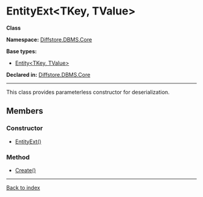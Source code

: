# EntityExt<TKey, TValue>

**Class**

**Namespace:** [Diffstore.DBMS.Core](Diffstore.DBMS.Core.md)

**Base types:**

* [Entity<TKey, TValue>](#.md)


**Declared in:** [Diffstore.DBMS.Core](Diffstore.DBMS.Core.md)

------



This class provides parameterless constructor for deserialization.


## Members

### Constructor
* [EntityExt()](Diffstore.DBMS.Core.EntityExt{TKey,TValue}.EntityExt().md)

### Method
* [Create()](Diffstore.DBMS.Core.SnapshotExt{TKey,TValue}.Create().md)

------

[Back to index](index.md)